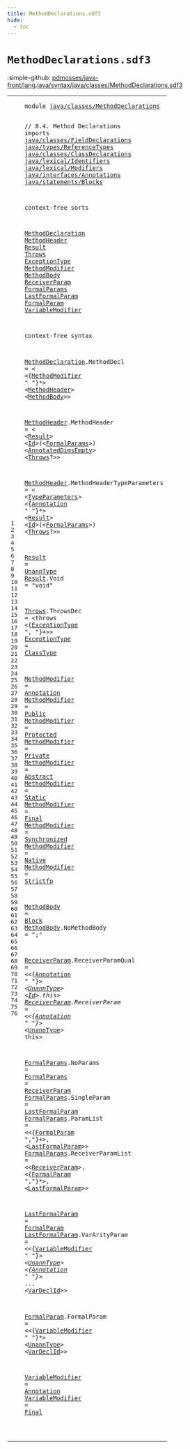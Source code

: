 ```yaml
---
title: MethodDeclarations.sdf3
hide:
  - toc
---
```


# `MethodDeclarations.sdf3`

:simple-github: [pdmosses/java-front/lang.java/syntax/java/classes/MethodDeclarations.sdf3]

[pdmosses/java-front/lang.java/syntax/java/classes/MethodDeclarations.sdf3]: https://github.com/pdmosses/java-front/blob/master/lang.java/syntax/java/classes/MethodDeclarations.sdf3 "The source file on GitHub"

<div class="sdf3"><table class="highlighttable"><tbody><tr><td class="linenos"><div class="linenodiv"><pre><span></span>1
2
3
4
5
6
7
8
9
10
11
12
13
14
15
16
17
18
19
20
21
22
23
24
25
26
27
28
29
30
31
32
33
34
35
36
37
38
39
40
41
42
43
44
45
46
47
48
49
50
51
52
53
54
55
56
57
58
59
60
61
62
63
64
65
66
67
68
69
70
71
72
73
74
75
76
</pre></div></td>
<td class="code"><pre><code><span class="keyword">module</span> <a href="../ClassDeclarations.sdf3/#java/classes/MethodDeclarations_215_246" id="java/classes/MethodDeclarations_7_38" title="Referenced at ../ClassDeclarations.sdf3 line 11; ../ConstructorDeclarations.sdf3 line 9; ../Main.sdf3 line 8; ../../expressions/LambdaExpressions.sdf3 line 8; ../../interfaces/InterfaceMethodDeclarations.sdf3 line 7; ../../statements/LocalVariableDeclarations.sdf3 line 7; ../../statements/Statements.sdf3 line 7">java/classes/MethodDeclarations</a>

<span class="layout">// 8.4. Method Declarations</span>
<span class="keyword">imports</span>
  <a href="../FieldDeclarations.sdf3/#java/classes/FieldDeclarations_7_37" id="java/classes/FieldDeclarations_78_108" title="Defined at ../FieldDeclarations.sdf3 line 1">java/classes/FieldDeclarations</a>
  <a href="../../types/ReferenceTypes.sdf3/#java/types/ReferenceTypes_7_32" id="java/types/ReferenceTypes_111_136" title="Defined at ../../types/ReferenceTypes.sdf3 line 1">java/types/ReferenceTypes</a>
  <a href="../ClassDeclarations.sdf3/#java/classes/ClassDeclarations_7_37" id="java/classes/ClassDeclarations_139_169" title="Defined at ../ClassDeclarations.sdf3 line 1">java/classes/ClassDeclarations</a>
  <a href="../../lexical/Identifiers.sdf3/#java/lexical/Identifiers_7_31" id="java/lexical/Identifiers_172_196" title="Defined at ../../lexical/Identifiers.sdf3 line 1">java/lexical/Identifiers</a>
  <a href="../../lexical/Modifiers.sdf3/#java/lexical/Modifiers_7_29" id="java/lexical/Modifiers_199_221" title="Defined at ../../lexical/Modifiers.sdf3 line 1">java/lexical/Modifiers</a>
  <a href="../../interfaces/Annotations.sdf3/#java/interfaces/Annotations_7_34" id="java/interfaces/Annotations_224_251" title="Defined at ../../interfaces/Annotations.sdf3 line 1">java/interfaces/Annotations</a>
  <a href="../../statements/Blocks.sdf3/#java/statements/Blocks_7_29" id="java/statements/Blocks_254_276" title="Defined at ../../statements/Blocks.sdf3 line 1">java/statements/Blocks</a>

<span class="keyword">context-free sorts</span>

  <a href="../ClassDeclarations.sdf3/#MethodDeclaration_1692_1709" id="MethodDeclaration_300_317" title="Referenced at ../ClassDeclarations.sdf3 line 64">MethodDeclaration</a>
  <a href="#MethodHeader_565_577" id="MethodHeader_320_332" title="Referenced at line 31; ../../interfaces/InterfaceMethodDeclarations.sdf3 line 18">MethodHeader</a>
  <a href="#Result_631_637" id="Result_335_341" title="Referenced at line 34, 37">Result</a>
  <a href="#Throws_682_688" id="Throws_344_350" title="Referenced at line 34, 37; ../ConstructorDeclarations.sdf3 line 25">Throws</a>
  <a href="#ExceptionType_902_915" id="ExceptionType_353_366" title="Referenced at line 42">ExceptionType</a>
  <a href="#MethodModifier_542_556" id="MethodModifier_369_383" title="Referenced at line 31">MethodModifier</a>
  <a href="#MethodBody_580_590" id="MethodBody_386_396" title="Referenced at line 31; ../../interfaces/InterfaceMethodDeclarations.sdf3 line 18">MethodBody</a>
  <a href="#ReceiverParam_1530_1543" id="ReceiverParam_399_412" title="Referenced at line 63, 66">ReceiverParam</a>
  <a href="#FormalParams_645_657" id="FormalParams_415_427" title="Referenced at line 34, 37; ../ConstructorDeclarations.sdf3 line 25; ../../expressions/LambdaExpressions.sdf3 line 20">FormalParams</a>
  <a href="#LastFormalParam_1579_1594" id="LastFormalParam_430_445" title="Referenced at line 64, 65, 66">LastFormalParam</a>
  <a href="#FormalParam_1633_1644" id="FormalParam_448_459" title="Referenced at line 65, 66, 68">FormalParam</a>
  <a href="#VariableModifier_1845_1861" id="VariableModifier_462_478" title="Referenced at line 69, 71; ../../statements/LocalVariableDeclarations.sdf3 line 19; ../../statements/Statements.sdf3 line 42, 45, 106, 128">VariableModifier</a>

<span class="keyword">context-free syntax</span>
  
  <a href="../ClassDeclarations.sdf3/#MethodDeclaration_1692_1709" id="MethodDeclaration_505_522" title="Referenced at ../ClassDeclarations.sdf3 line 64">MethodDeclaration</a>.<span class="cons_Constructor"><span id="MethodDecl_523_533" title="Not referenced locally, nor via imports">MethodDecl</span></span> = &lt;
  &lt;{<a href="#MethodModifier_369_383" id="MethodModifier_542_556" title="Defined at line 20, 45, 46, 47, 48, 49, 50, 51, 52, 53, 54">MethodModifier</a> <span class="cons_Lit">" "</span>}*&gt; &lt;<a href="#MethodHeader_320_332" id="MethodHeader_565_577" title="Defined at line 16, 33, 36">MethodHeader</a>&gt; &lt;<a href="#MethodBody_386_396" id="MethodBody_580_590" title="Defined at line 21, 56, 57">MethodBody</a>&gt;&gt;
  
  <a href="#MethodHeader_565_577" id="MethodHeader_598_610" title="Referenced at line 31; ../../interfaces/InterfaceMethodDeclarations.sdf3 line 18">MethodHeader</a>.<span class="cons_Constructor"><span id="MethodHeader_611_623" title="Not referenced locally, nor via imports">MethodHeader</span></span> = &lt;
  &lt;<a href="#Result_335_341" id="Result_631_637" title="Defined at line 17, 39, 40">Result</a>&gt; &lt;<a href="../../lexical/Identifiers.sdf3/#Id_141_143" id="Id_640_642" title="Defined at ../../lexical/Identifiers.sdf3 line 15, 23">Id</a>&gt;<span class="cons_String">(</span>&lt;<a href="#FormalParams_415_427" id="FormalParams_645_657" title="Defined at line 23, 62, 63, 64, 65, 66">FormalParams</a>&gt;<span class="cons_String">)</span> &lt;<a href="../../types/ReferenceTypes.sdf3/#AnnotatedDimsEmpty_289_307" id="AnnotatedDimsEmpty_661_679" title="Defined at ../../types/ReferenceTypes.sdf3 line 18, 40">AnnotatedDimsEmpty</a>&gt; &lt;<a href="#Throws_344_350" id="Throws_682_688" title="Defined at line 18, 42">Throws</a>?&gt;&gt;
  
  <a href="#MethodHeader_565_577" id="MethodHeader_697_709" title="Referenced at line 31; ../../interfaces/InterfaceMethodDeclarations.sdf3 line 18">MethodHeader</a>.<span class="cons_Constructor"><span id="MethodHeaderTypeParameters_710_736" title="Not referenced locally, nor via imports">MethodHeaderTypeParameters</span></span> = &lt;
  &lt;<a href="../ClassDeclarations.sdf3/#TypeParameters_567_581" id="TypeParameters_744_758" title="Defined at ../ClassDeclarations.sdf3 line 25, 50">TypeParameters</a>&gt; &lt;{<a href="../../interfaces/Annotations.sdf3/#Annotation_158_168" id="Annotation_762_772" title="Defined at ../../interfaces/Annotations.sdf3 line 12, 19, 20, 21">Annotation</a> <span class="cons_Lit">" "</span>}*&gt; &lt;<a href="#Result_335_341" id="Result_781_787" title="Defined at line 17, 39, 40">Result</a>&gt; &lt;<a href="../../lexical/Identifiers.sdf3/#Id_141_143" id="Id_790_792" title="Defined at ../../lexical/Identifiers.sdf3 line 15, 23">Id</a>&gt;<span class="cons_String">(</span>&lt;<a href="#FormalParams_415_427" id="FormalParams_795_807" title="Defined at line 23, 62, 63, 64, 65, 66">FormalParams</a>&gt;<span class="cons_String">)</span> &lt;<a href="#Throws_344_350" id="Throws_811_817" title="Defined at line 18, 42">Throws</a>?&gt;&gt;
  
  <a href="#Result_631_637" id="Result_826_832" title="Referenced at line 34, 37">Result</a> = <a href="../FieldDeclarations.sdf3/#UnannType_403_412" id="UnannType_835_844" title="Defined at ../FieldDeclarations.sdf3 line 22, 50, 51">UnannType</a>
  <a href="#Result_631_637" id="Result_847_853" title="Referenced at line 34, 37">Result</a>.<span class="cons_Constructor"><span id="Void_854_858" title="Not referenced locally, nor via imports">Void</span></span> = <span class="cons_Lit">"void"</span>
  
  <a href="#Throws_682_688" id="Throws_873_879" title="Referenced at line 34, 37; ../ConstructorDeclarations.sdf3 line 25">Throws</a>.<span class="cons_Constructor"><span id="ThrowsDec_880_889" title="Not referenced locally, nor via imports">ThrowsDec</span></span> = &lt;<span class="cons_String">throws</span> &lt;{<a href="#ExceptionType_353_366" id="ExceptionType_902_915" title="Defined at line 19, 43">ExceptionType</a> <span class="cons_Lit">", "</span>}+&gt;&gt;
  <a href="#ExceptionType_902_915" id="ExceptionType_927_940" title="Referenced at line 42">ExceptionType</a>    = <a href="../../types/ReferenceTypes.sdf3/#ClassType_234_243" id="ClassType_946_955" title="Defined at ../../types/ReferenceTypes.sdf3 line 14, 26, 27">ClassType</a>
  
  <a href="#MethodModifier_542_556" id="MethodModifier_961_975" title="Referenced at line 31">MethodModifier</a> = <a href="../../interfaces/Annotations.sdf3/#Annotation_158_168" id="Annotation_978_988" title="Defined at ../../interfaces/Annotations.sdf3 line 12, 19, 20, 21">Annotation</a>
  <a href="#MethodModifier_542_556" id="MethodModifier_991_1005" title="Referenced at line 31">MethodModifier</a> = <a href="../../lexical/Modifiers.sdf3/#Public_201_207" id="Public_1008_1014" title="Defined at ../../lexical/Modifiers.sdf3 line 14, 29">Public</a>
  <a href="#MethodModifier_542_556" id="MethodModifier_1017_1031" title="Referenced at line 31">MethodModifier</a> = <a href="../../lexical/Modifiers.sdf3/#Protected_189_198" id="Protected_1034_1043" title="Defined at ../../lexical/Modifiers.sdf3 line 13, 28">Protected</a>
  <a href="#MethodModifier_542_556" id="MethodModifier_1046_1060" title="Referenced at line 31">MethodModifier</a> = <a href="../../lexical/Modifiers.sdf3/#Private_179_186" id="Private_1063_1070" title="Defined at ../../lexical/Modifiers.sdf3 line 12, 27">Private</a>
  <a href="#MethodModifier_542_556" id="MethodModifier_1073_1087" title="Referenced at line 31">MethodModifier</a> = <a href="../../lexical/Modifiers.sdf3/#Abstract_141_149" id="Abstract_1090_1098" title="Defined at ../../lexical/Modifiers.sdf3 line 8, 23">Abstract</a>
  <a href="#MethodModifier_542_556" id="MethodModifier_1101_1115" title="Referenced at line 31">MethodModifier</a> = <a href="../../lexical/Modifiers.sdf3/#Static_210_216" id="Static_1118_1124" title="Defined at ../../lexical/Modifiers.sdf3 line 15, 30">Static</a>
  <a href="#MethodModifier_542_556" id="MethodModifier_1127_1141" title="Referenced at line 31">MethodModifier</a> = <a href="../../lexical/Modifiers.sdf3/#Final_162_167" id="Final_1144_1149" title="Defined at ../../lexical/Modifiers.sdf3 line 10, 25">Final</a>
  <a href="#MethodModifier_542_556" id="MethodModifier_1152_1166" title="Referenced at line 31">MethodModifier</a> = <a href="../../lexical/Modifiers.sdf3/#Synchronized_230_242" id="Synchronized_1169_1181" title="Defined at ../../lexical/Modifiers.sdf3 line 17, 34">Synchronized</a>
  <a href="#MethodModifier_542_556" id="MethodModifier_1184_1198" title="Referenced at line 31">MethodModifier</a> = <a href="../../lexical/Modifiers.sdf3/#Native_170_176" id="Native_1201_1207" title="Defined at ../../lexical/Modifiers.sdf3 line 11, 26">Native</a>
  <a href="#MethodModifier_542_556" id="MethodModifier_1210_1224" title="Referenced at line 31">MethodModifier</a> = <a href="../../lexical/Modifiers.sdf3/#Strictfp_219_227" id="Strictfp_1227_1235" title="Defined at ../../lexical/Modifiers.sdf3 line 16, 31">Strictfp</a>
  
  <a href="#MethodBody_580_590" id="MethodBody_1241_1251" title="Referenced at line 31; ../../interfaces/InterfaceMethodDeclarations.sdf3 line 18">MethodBody</a>         = <a href="../../statements/Blocks.sdf3/#Block_185_190" id="Block_1262_1267" title="Defined at ../../statements/Blocks.sdf3 line 12, 17">Block</a>
  <a href="#MethodBody_580_590" id="MethodBody_1270_1280" title="Referenced at line 31; ../../interfaces/InterfaceMethodDeclarations.sdf3 line 18">MethodBody</a>.<span class="cons_Constructor"><span id="NoMethodBody_1281_1293" title="Not referenced locally, nor via imports">NoMethodBody</span></span> = <span class="cons_Lit">";"</span>
  
  <a href="#ReceiverParam_1530_1543" id="ReceiverParam_1305_1318" title="Referenced at line 63, 66">ReceiverParam</a>.<span class="cons_Constructor"><span id="ReceiverParamQual_1319_1336" title="Not referenced locally, nor via imports">ReceiverParamQual</span></span> = &lt;&lt;{<a href="../../interfaces/Annotations.sdf3/#Annotation_158_168" id="Annotation_1342_1352" title="Defined at ../../interfaces/Annotations.sdf3 line 12, 19, 20, 21">Annotation</a> <span class="cons_Lit">" "</span>}*&gt; &lt;<a href="../FieldDeclarations.sdf3/#UnannType_403_412" id="UnannType_1361_1370" title="Defined at ../FieldDeclarations.sdf3 line 22, 50, 51">UnannType</a>&gt; &lt;<a href="../../lexical/Identifiers.sdf3/#Id_141_143" id="Id_1373_1375" title="Defined at ../../lexical/Identifiers.sdf3 line 15, 23">Id</a>&gt;<span class="cons_String">.this</span>&gt;
  <a href="#ReceiverParam_1530_1543" id="ReceiverParam_1385_1398" title="Referenced at line 63, 66">ReceiverParam</a>.<span class="cons_Constructor"><span id="ReceiverParam_1399_1412" title="Not referenced locally, nor via imports">ReceiverParam</span></span>     = &lt;&lt;{<a href="../../interfaces/Annotations.sdf3/#Annotation_158_168" id="Annotation_1422_1432" title="Defined at ../../interfaces/Annotations.sdf3 line 12, 19, 20, 21">Annotation</a> <span class="cons_Lit">" "</span>}*&gt; &lt;<a href="../FieldDeclarations.sdf3/#UnannType_403_412" id="UnannType_1441_1450" title="Defined at ../FieldDeclarations.sdf3 line 22, 50, 51">UnannType</a>&gt; <span class="cons_String">this</span>&gt;

  <a href="#FormalParams_645_657" id="FormalParams_1461_1473" title="Referenced at line 34, 37; ../ConstructorDeclarations.sdf3 line 25; ../../expressions/LambdaExpressions.sdf3 line 20">FormalParams</a>.<span class="cons_Constructor"><span id="NoParams_1474_1482" title="Not referenced locally, nor via imports">NoParams</span></span>          = 
  <a href="#FormalParams_645_657" id="FormalParams_1497_1509" title="Referenced at line 34, 37; ../ConstructorDeclarations.sdf3 line 25; ../../expressions/LambdaExpressions.sdf3 line 20">FormalParams</a>                   = <a href="#ReceiverParam_399_412" id="ReceiverParam_1530_1543" title="Defined at line 22, 59, 60">ReceiverParam</a>
  <a href="#FormalParams_645_657" id="FormalParams_1546_1558" title="Referenced at line 34, 37; ../ConstructorDeclarations.sdf3 line 25; ../../expressions/LambdaExpressions.sdf3 line 20">FormalParams</a>.<span class="cons_Constructor"><span id="SingleParam_1559_1570" title="Not referenced locally, nor via imports">SingleParam</span></span>       = <a href="#LastFormalParam_430_445" id="LastFormalParam_1579_1594" title="Defined at line 24, 68, 69">LastFormalParam</a>
  <a href="#FormalParams_645_657" id="FormalParams_1597_1609" title="Referenced at line 34, 37; ../ConstructorDeclarations.sdf3 line 25; ../../expressions/LambdaExpressions.sdf3 line 20">FormalParams</a>.<span class="cons_Constructor"><span id="ParamList_1610_1619" title="Not referenced locally, nor via imports">ParamList</span></span>         = &lt;&lt;{<a href="#FormalParam_448_459" id="FormalParam_1633_1644" title="Defined at line 25, 71">FormalParam</a> <span class="cons_Lit">","</span>}+&gt;<span class="cons_String">,</span> &lt;<a href="#LastFormalParam_430_445" id="LastFormalParam_1654_1669" title="Defined at line 24, 68, 69">LastFormalParam</a>&gt;&gt;
  <a href="#FormalParams_645_657" id="FormalParams_1674_1686" title="Referenced at line 34, 37; ../ConstructorDeclarations.sdf3 line 25; ../../expressions/LambdaExpressions.sdf3 line 20">FormalParams</a>.<span class="cons_Constructor"><span id="ReceiverParamList_1687_1704" title="Not referenced locally, nor via imports">ReceiverParamList</span></span> = &lt;&lt;<a href="#ReceiverParam_399_412" id="ReceiverParam_1709_1722" title="Defined at line 22, 59, 60">ReceiverParam</a>&gt;<span class="cons_String">,</span> &lt;{<a href="#FormalParam_448_459" id="FormalParam_1727_1738" title="Defined at line 25, 71">FormalParam</a> <span class="cons_Lit">","</span>}*&gt;<span class="cons_String">,</span> &lt;<a href="#LastFormalParam_430_445" id="LastFormalParam_1748_1763" title="Defined at line 24, 68, 69">LastFormalParam</a>&gt;&gt;
  
  <a href="#LastFormalParam_1579_1594" id="LastFormalParam_1771_1786" title="Referenced at line 64, 65, 66">LastFormalParam</a>        = <a href="#FormalParam_448_459" id="FormalParam_1796_1807" title="Defined at line 25, 71">FormalParam</a>
  <a href="#LastFormalParam_1579_1594" id="LastFormalParam_1810_1825" title="Referenced at line 64, 65, 66">LastFormalParam</a>.<span class="cons_Constructor"><span id="VarArityParam_1826_1839" title="Not referenced locally, nor via imports">VarArityParam</span></span> = &lt;&lt;{<a href="#VariableModifier_462_478" id="VariableModifier_1845_1861" title="Defined at line 26, 73, 74">VariableModifier</a> <span class="cons_Lit">" "</span>}*&gt; &lt;<a href="../FieldDeclarations.sdf3/#UnannType_403_412" id="UnannType_1870_1879" title="Defined at ../FieldDeclarations.sdf3 line 22, 50, 51">UnannType</a>&gt; &lt;{<a href="../../interfaces/Annotations.sdf3/#Annotation_158_168" id="Annotation_1883_1893" title="Defined at ../../interfaces/Annotations.sdf3 line 12, 19, 20, 21">Annotation</a> <span class="cons_Lit">" "</span>}*&gt; <span class="cons_String">...</span> &lt;<a href="../FieldDeclarations.sdf3/#VarDeclId_343_352" id="VarDeclId_1906_1915" title="Defined at ../FieldDeclarations.sdf3 line 18, 31, 32">VarDeclId</a>&gt;&gt;
    
  <a href="#FormalParam_1633_1644" id="FormalParam_1925_1936" title="Referenced at line 65, 66, 68">FormalParam</a>.<span class="cons_Constructor"><span id="FormalParam_1937_1948" title="Not referenced locally, nor via imports">FormalParam</span></span> = &lt;&lt;{<a href="#VariableModifier_462_478" id="VariableModifier_1954_1970" title="Defined at line 26, 73, 74">VariableModifier</a> <span class="cons_Lit">" "</span>}*&gt; &lt;<a href="../FieldDeclarations.sdf3/#UnannType_403_412" id="UnannType_1979_1988" title="Defined at ../FieldDeclarations.sdf3 line 22, 50, 51">UnannType</a>&gt; &lt;<a href="../FieldDeclarations.sdf3/#VarDeclId_343_352" id="VarDeclId_1991_2000" title="Defined at ../FieldDeclarations.sdf3 line 18, 31, 32">VarDeclId</a>&gt;&gt;
  
  <a href="#VariableModifier_1845_1861" id="VariableModifier_2008_2024" title="Referenced at line 69, 71; ../../statements/LocalVariableDeclarations.sdf3 line 19; ../../statements/Statements.sdf3 line 42, 45, 106, 128">VariableModifier</a> = <a href="../../interfaces/Annotations.sdf3/#Annotation_158_168" id="Annotation_2027_2037" title="Defined at ../../interfaces/Annotations.sdf3 line 12, 19, 20, 21">Annotation</a>
  <a href="#VariableModifier_1845_1861" id="VariableModifier_2040_2056" title="Referenced at line 69, 71; ../../statements/LocalVariableDeclarations.sdf3 line 19; ../../statements/Statements.sdf3 line 42, 45, 106, 128">VariableModifier</a> = <a href="../../lexical/Modifiers.sdf3/#Final_162_167" id="Final_2059_2064" title="Defined at ../../lexical/Modifiers.sdf3 line 10, 25">Final</a>
  
  
</code></pre></td></tr></tbody></table></div>